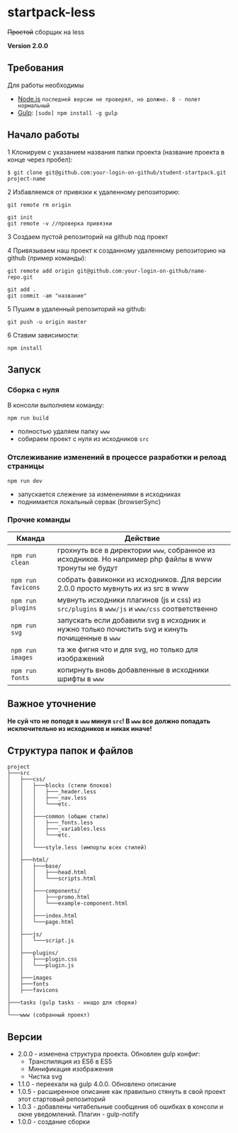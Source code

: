# startpack-less
~~Простой~~ сборщик на less

**Version 2.0.0**

## Требования

Для работы необходимы

* [Node.js](http://nodejs.org) `последней версии не проверял, но должно. 8 - полет нормальный`
* [Gulp](http://gulpjs.com/): `[sudo] npm install -g gulp`

## Начало работы

1 Клонируем с указанием названия папки проекта (название проекта в конце через пробел):
```
$ git clone git@github.com:your-login-on-github/student-startpack.git project-name
```

2 Избавляемся от привязки к удаленному репозиторию:
```
git remote rm origin
```
```
git init
git remote -v //проверка привязки
```

3 Создаем пустой репозиторий на github под проект

4 Привязываем наш проект к созданному удаленному репозиторию на github (пример команды):
```
git remote add origin git@github.com:your-login-on-github/name-repo.git
```

```
git add .
git commit -am "название"
```

5 Пушим в удаленный репозиторий на github:
```
git push -u origin master
```

6 Ставим зависимости:
```
npm install
```

## Запуск

### Сборка с нуля
В консоли выполняем команду:
```
npm run build
```
* полностью удаляем папку `www`
* собираем проект с нуля из исходников `src`

### Отслеживание изменений в процессе разработки и релоад страницы
```
npm run dev
```
* запускается слежение за изменениями в исходниках
* поднимается локальный сервак (browserSync)

### Прочие команды
Кманда | Действие
-------- | --------
`npm run clean`| грохнуть все в директории `www`, собранное из исходников. Но например php файлы в www тронуты не будут
`npm run favicons` | собрать фавиконки из исходников. Для версии 2.0.0 просто мувнуть их из src в www
`npm run plugins` | мувнуть исходники плагинов (js и css) из `src/plugins` в `www/js` и `www/css` соответственно
`npm run svg` | запускать если добавили svg в исходник и нужно только почистить svg и кинуть почищенные в `www`
`npm run images` | та же фигня что и для svg, но только для изображений
`npm run fonts` | копирнуть вновь добавленные в исходники шрифты в `www`

## Важное уточнение
**Не суй что не поподя в `www` минуя `src`! В `www` все должно попадать исключительно из исходников и никак иначе!**

## Структура папок и файлов
```
project
├───src
│   ├───css/
│   │   ├───blocks (стили блоков)
│   │   │   ├───_header.less
│   │   │   ├───_nav.less
│   │   │   └───etc.
│   │   │
│   │   ├───common (общие стили)
│   │   │   ├───_fonts.less
│   │   │   ├───_variables.less
│   │   │   └───etc.
│   │   │
│   │   └───style.less (импорты всех стилей)
│   │
│   ├───html/
│   │   ├───base/
│   │   │   ├───head.html
│   │   │   └───scripts.html
│   │   │
│   │   ├───components/
│   │   │   ├───promo.html
│   │   │   └───example-component.html
│   │   │
│   │   ├───index.html
│   │   └───page.html
│   │
│   ├───js/
│   │   └───script.js
│   │
│   ├───plugins/
│   │   ├───plugin.css
│   │   └───plugin.js
│   │
│   ├───images
│   ├───fonts
│   ├───favicons
│
├───tasks (gulp tasks - ннадо для сборки)
│   
└───www (собранный проект)
```

## Версии
* 2.0.0 - изменена структура проекта. Обновлен gulp конфиг:
    * Транспиляция из ES6 в ES5
    * Минификация изображения
    * Чистка svg
* 1.1.0 - переехали на gulp 4.0.0. Обновлено описание
* 1.0.5 - расширенное описание как правильно стянуть в свой проект этот стартовый репозиторий
* 1.0.3 - добавлены читабельные сообщения об ошибках в консоли и окне уведомлений. Плагин - gulp-notify
* 1.0.0 - создание сборки
